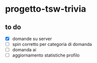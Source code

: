 # progetto-tsw-trivia

## to do
- [x] domande su server
- [ ] spin corretto per categoria di domanda
- [ ] domanda ai
- [ ] aggiornamento statistiche profilo
